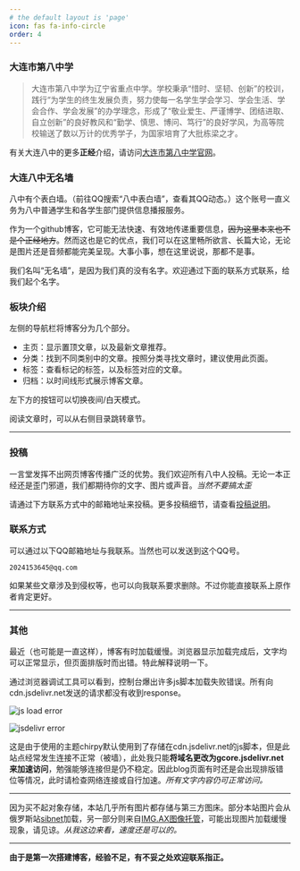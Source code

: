 ```yaml
---
# the default layout is 'page'
icon: fas fa-info-circle
order: 4
---
```

### 大连市第八中学

> 大连市第八中学为辽宁省重点中学。学校秉承“惜时、坚韧、创新”的校训，践行“为学生的终生发展负责，努力使每一名学生学会学习、学会生活、学会合作、学会发展”的办学理念，形成了“敬业爱生、严谨博学、团结进取、自立创新”的良好教风和“勤学、慎思、博问、笃行”的良好学风，为高等院校输送了数以万计的优秀学子，为国家培育了大批栋梁之才。

有关大连八中的更多**正经**介绍，请访问[大连市第八中学官网](http://www.dl8z.com)。

### 大连八中无名墙

八中有个表白墙。（前往QQ搜索“八中表白墙”，查看其QQ动态。）这个账号一直义务为八中普通学生和各学生部门提供信息播报服务。

作为一个github博客，它可能无法快速、有效地传递重要信息，~~因为这里本来也不是个正经地方~~。然而这也是它的优点，我们可以在这里畅所欲言、长篇大论，无论是图片还是音频都能完美呈现。大事小事，想在这里说说，那都不是事。

我们名叫“无名墙”，是因为我们真的没有名字。欢迎通过下面的联系方式联系，给我们起个名字。

### 板块介绍

左侧的导航栏将博客分为几个部分。

- 主页：显示置顶文章，以及最新文章推荐。
- 分类：找到不同类别中的文章。按照分类寻找文章时，建议使用此页面。
- 标签：查看标记的标签，以及标签对应的文章。
- 归档：以时间线形式展示博客文章。

左下方的按钮可以切换夜间/白天模式。

阅读文章时，可以从右侧目录跳转章节。

---

### 投稿

一言堂发挥不出网页博客传播广泛的优势。我们欢迎所有八中人投稿。无论一本正经还是歪门邪道，我们都期待你的文字、图片或声音。*当然不要搞太歪*

请通过下方联系方式中的邮箱地址来投稿。更多投稿细节，请查看[投稿说明](posts/)。

### 联系方式

可以通过以下QQ邮箱地址与我联系。当然也可以发送到这个QQ号。

```
2024153645@qq.com
```

如果某些文章涉及到侵权等，也可以向我联系要求删除。不过你能直接联系上原作者肯定更好。

---

### 其他

最近（也可能是一直这样），博客有时加载缓慢。浏览器显示加载完成后，文字均可以正常显示，但页面排版时而出错。特此解释说明一下。

通过浏览器调试工具可以看到，控制台爆出许多js脚本加载失败错误。所有向cdn.jsdelivr.net发送的请求都没有收到response。

![js load error](https://dataphoto.sibnet.ru/upload/imggreat/1674195540811477560.jpg)

![jsdelivr error](https://dataphoto.sibnet.ru/upload/imggreat/1674195620471477560.jpg)

这是由于使用的主题chirpy默认使用到了存储在cdn.jsdelivr.net的js脚本，但是此站点经常发生连接不正常（被墙），此处我只能**将域名更改为gcore.jsdelivr.net来加速访问**，勉强能够连接但是仍不稳定。因此blog页面有时还是会出现排版错位等情况，此时请检查网络连接或自行加速。*所有文字内容仍可正常访问。*

---

因为买不起对象存储，本站几乎所有图片都存储与第三方图床。部分本站图片会从俄罗斯站[sibnet](https://photo.sibnet.ru/)加载，另一部分则来自[IMG.AX图像托管](https://img.ax/)，可能出现图片加载缓慢现象，请见谅。*从我这边来看，速度还是可以的。*

---

**由于是第一次搭建博客，经验不足，有不妥之处欢迎联系指正。**